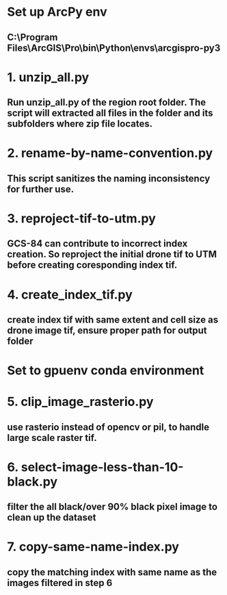 # Set up ArcPy env

## C:\Program Files\ArcGIS\Pro\bin\Python\envs\arcgispro-py3

# 1. unzip_all.py

## Run unzip_all.py of the region root folder. The script will extracted all files in the folder and its subfolders where zip file locates.

# 2. rename-by-name-convention.py

## This script sanitizes the naming inconsistency for further use.

# 3. reproject-tif-to-utm.py

## GCS-84 can contribute to incorrect index creation. So reproject the initial drone tif to UTM before creating coresponding index tif.

# 4. create_index_tif.py

## create index tif with same extent and cell size as drone image tif, ensure proper path for output folder

# Set to gpuenv conda environment

# 5. clip_image_rasterio.py

## use rasterio instead of opencv or pil, to handle large scale raster tif.

# 6. select-image-less-than-10-black.py

## filter the all black/over 90% black pixel image to clean up the dataset

# 7. copy-same-name-index.py

## copy the matching index with same name as the images filtered in step 6
